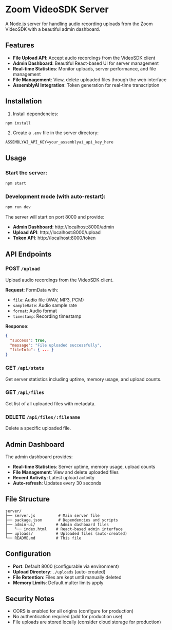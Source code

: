 # Zoom VideoSDK Server

A Node.js server for handling audio recording uploads from the Zoom VideoSDK with a beautiful admin dashboard.

## Features

- **File Upload API**: Accept audio recordings from the VideoSDK client
- **Admin Dashboard**: Beautiful React-based UI for server management
- **Real-time Statistics**: Monitor uploads, server performance, and file management
- **File Management**: View, delete uploaded files through the web interface
- **AssemblyAI Integration**: Token generation for real-time transcription

## Installation

1. Install dependencies:
```bash
npm install
```

2. Create a `.env` file in the server directory:
```env
ASSEMBLYAI_API_KEY=your_assemblyai_api_key_here
```

## Usage

### Start the server:
```bash
npm start
```

### Development mode (with auto-restart):
```bash
npm run dev
```

The server will start on port 8000 and provide:
- **Admin Dashboard**: http://localhost:8000/admin
- **Upload API**: http://localhost:8000/upload
- **Token API**: http://localhost:8000/token

## API Endpoints

### POST `/upload`
Upload audio recordings from the VideoSDK client.

**Request**: FormData with:
- `file`: Audio file (WAV, MP3, PCM)
- `sampleRate`: Audio sample rate
- `format`: Audio format
- `timestamp`: Recording timestamp

**Response**:
```json
{
  "success": true,
  "message": "File uploaded successfully",
  "fileInfo": { ... }
}
```

### GET `/api/stats`
Get server statistics including uptime, memory usage, and upload counts.

### GET `/api/files`
Get list of all uploaded files with metadata.

### DELETE `/api/files/:filename`
Delete a specific uploaded file.

## Admin Dashboard

The admin dashboard provides:
- **Real-time Statistics**: Server uptime, memory usage, upload counts
- **File Management**: View and delete uploaded files
- **Recent Activity**: Latest upload activity
- **Auto-refresh**: Updates every 30 seconds

## File Structure

```
server/
├── server.js          # Main server file
├── package.json       # Dependencies and scripts
├── admin-ui/         # Admin dashboard files
│   └── index.html    # React-based admin interface
├── uploads/          # Uploaded files (auto-created)
└── README.md         # This file
```

## Configuration

- **Port**: Default 8000 (configurable via environment)
- **Upload Directory**: `./uploads` (auto-created)
- **File Retention**: Files are kept until manually deleted
- **Memory Limits**: Default multer limits apply

## Security Notes

- CORS is enabled for all origins (configure for production)
- No authentication required (add for production use)
- File uploads are stored locally (consider cloud storage for production) 